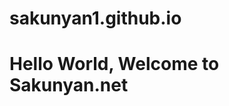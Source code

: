 # sakunyan1.github.io

<html>

<body>
    <h1>Hello World, Welcome to Sakunyan.net</h1>
</body>

<!DOCTYPE html>
<html>
<head>
<style>
/* The animation code */
@keyframes move {
  0% {left: 0px; top: 0px; background-color: red;}
  25% {left: 200px; top: 0px; background-color: yellow; border-radius: 50%;}
  50% {left: 200px; top: 200px; background-color: blue;}
  75% {left: 0px; top: 200px; background-color: green; border-radius: 50%;}
  100% {left: 0px; top: 0px; background-color: red;}
}

/* The element to apply the animation to */
div {
  width: 100px;
  height: 100px;
  position: absolute;
  animation-name: move;
  animation-duration: 4s;
  animation-iteration-count: infinite;
}

</style>
</head>
<body>

<div></div>

</body>
</html>

</html>

